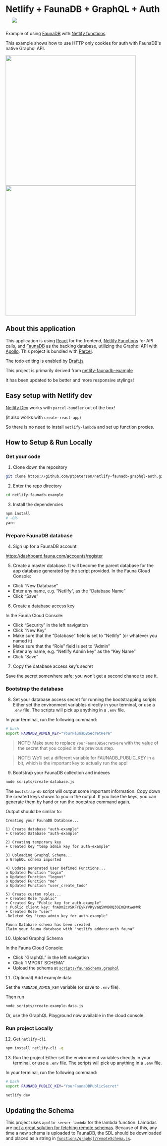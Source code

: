 # Netlify + FaunaDB + GraphQL + Auth &nbsp;&nbsp;&nbsp;<a href="https://app.netlify.com/start/deploy?repository=https://github.com/ptpaterson/netlify-faunadb-graphql-auth&stack=fauna"><img src="https://www.netlify.com/img/deploy/button.svg"></a>

Example of using [FaunaDB](https://fauna.com/) with [Netlify functions](https://www.netlify.com/docs/functions/).

This example shows how to use HTTP only cookies for auth with FaunaDB's native Graphql API.

<img src="https://user-images.githubusercontent.com/7998974/78754740-02363500-7946-11ea-915d-15ce81499480.PNG" width="420">  <img src="https://user-images.githubusercontent.com/7998974/78755012-7244bb00-7946-11ea-9b18-08735b4d61a8.PNG" width="420">

## About this application

This application is using [React](https://reactjs.org/) for the frontend, [Netlify Functions](https://www.netlify.com/docs/functions/) for API calls, and [FaunaDB](https://fauna.com/) as the backing database, utilizing the Graphql API with [Apollo](https://www.apollographql.com/docs/apollo-server/deployment/lambda/). This project is bundled with [Parcel](https://parceljs.org/).

The todo editing is enabled by [Draft.js](https://draftjs.org/)

This project is primarily derived from [netlify-faunadb-example](https://github.com/netlify/netlify-faunadb-example)

It has been updated to be better and more responsive stylings!

## Easy setup with Netlify dev

[Netlify Dev](https://www.netlify.com/products/dev/) works with `parcel-bundler` out of the box!

(it also works with `create-react-app`)

So there is no need to install `netlify-lambda` and set up function proxies.

## How to Setup & Run Locally

### Get your code

1. Clone down the repository

  ```bash
  git clone https://github.com/ptpaterson/netlify-faunadb-graphql-auth.git
  ```

2. Enter the repo directory

  ```bash
  cd netlify-faunadb-example
  ```

3. Install the dependencies

  ```bash
  npm install
  # -OR-
  yarn
  ```

### Prepare FaunaDB database

4. Sign up for a FaunaDB account

  https://dashboard.fauna.com/accounts/register

5. Create a master database. It will become the parent database for the app database generated by the script provided.
In the Fauna Cloud Console:

  - Click “New Database”
  - Enter any name, e.g. “Netlify”, as the “Database Name”
  - Click “Save”

6. Create a database access key

  In the Fauna Cloud Console:

  - Click “Security” in the left navigation
  - Click “New Key”
  - Make sure that the “Database” field is set to “Netlify” (or whatever you named it)
  - Make sure that the “Role” field is set to “Admin”
  - Enter any name, e.g. “Netlify Admin key” as the “Key Name”
  - Click “Save”

7. Copy the database access key’s secret

  Save the secret somewhere safe; you won’t get a second chance to see it.

### Bootstrap the database

8. Set your database access secret for running the bootstrapping scripts
  Either set the environment variables directly in your terminal, or use a `.env` file. The scripts will pick up anything in a `.env` file.

  In your terminal, run the following command:

  ```bash
  # bash
  export FAUNADB_ADMIN_KEY="YourFaunaDBSecretHere"
  ```

  > NOTE: Make sure to replace `YourFaunaDBSecretHere` with the value of the secret that you copied in the previous step.

  > NOTE: We'll set a different variable for FAUNADB_PUBLIC_KEY in a bit, which is the important key to actually run the app!

9. Bootstrap your FaunaDB collection and indexes

  ```bash
  node scripts/create-database.js
  ```

  The `bootstrap-db` script will output some important information. Copy down the created keys shown to you in the output. If you lose the keys, you can generate them by hand or run the bootstrap command again.

  Output should be similar to:

  ```
  Creating your FaunaDB Database...

  1) Create database "auth-example"
  + Created Database "auth-example"

  2) Creating temporary key
  + Created Key "temp admin key for auth-example"

  3) Uploading Graphql Schema...
  o GraphQL schema imported

  4) Update generated User Defined Functions...
  o Updated Function "login"
  o Updated Function "logout"
  o Updated Function "me"
  o Updated Function "user_create_todo"

  5) Create custom roles...
  + Created Role "public"
  + Created Key "Public key for auth-example"
  ! Public client key: fnADmZcVSKFYEykYVRyVaQ5WN9RQ3OEmEMtweMWk
  + Created Role "user"
  -Deleted Key "temp admin key for auth-example"

  Fauna Database schema has been created
  Claim your fauna database with "netlify addons:auth fauna"
  ```

10. Upload Graphql Schema

  In the Fauna Cloud Console:

  - Click “GraphQL” in the left navigation
  - Click “IMPORT SCHEMA”
  - Upload the schema at [`scripts/faunaSchema.graphql`](https://github.com/ptpaterson/netlify-faunadb-graphql-auth/blob/master/scripts/faunaSchema.graphql)

11. (Optional) Add example data

  Set the `FAUNADB_ADMIN_KEY` variable (or save to `.env` file).

  Then run

  ```bash
  node scripts/create-example-data.js
  ```

  Or, use the GraphQL Playground now available in the cloud console.

### Run project Locally

12. Get `netlify-cli`

  ```bash
  npm install netlify-cli -g
  ```

13. Run the project
  Either set the environment variables directly in your terminal, or use a `.env` file. The scripts will pick up anything in a `.env` file.

  In your terminal, run the following command:

  ```bash
  # bash
  export FAUNADB_PUBLIC_KEY="YourFaunaDBPublicSecret"
  ```

  ```bash
  netlify dev
  ```

## Updating the Schema

This project uses `apollo-server-lambda` for the lambda function. Lambdas are [not a great solution for fetching remote schemas](https://github.com/apollographql/apollo-server/issues/3190). Because of this, any time a new schema is uploaded to FaunaDB, the SDL should be downloaded and placed as a string in [`functions/graphql/remoteSchema.js`](https://github.com/ptpaterson/netlify-faunadb-graphql-auth/blob/master/functions/graphql/remoteSchema.js).
